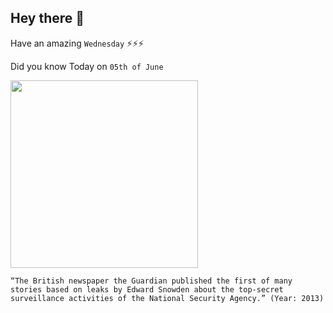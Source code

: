 ## Hey there 👋
Have an amazing `Wednesday` ⚡⚡⚡

Did you know Today on `05th of June`
 
 [<img src="https://i.guim.co.uk/img/static/sys-images/Guardian/Pix/pictures/2013/6/23/1372015020195/Edward-Snowden-008.jpg?width=620&quality=45&auto=format&fit=max&dpr=2&s=2a65cd0c2780d0ca227c3136c5710633" width="300" />](https://www.theguardian.com/world/2013/jun/23/edward-snowden-nsa-files-timeline) 
 ```
“The British newspaper the Guardian published the first of many stories based on leaks by Edward Snowden about the top-secret surveillance activities of the National Security Agency.” (Year: 2013)
```
